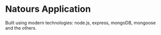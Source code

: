 # Natours Application

Built using modern technologies: node.js, express, mongoDB, mongoose and the others.